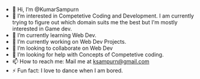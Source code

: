 - 👋 Hi, I’m @KumarSampurn
- 👀 I’m interested in Competetive Coding and Development. I am currently trying to figure out which domain suits me the best but I'm mostly interested in Game dev.
- 🌱 I’m currently learning Web Dev.
- 🔭 I’m currently working on Web Dev Projects.
- 💞️ I’m looking to collaborate on Web Dev 
- 🤔 I’m looking for help with Concepts of Competetive coding.
- 📫 How to reach me: Mail me at ksampurn@gmail.com
- ⚡ Fun fact: I love to dance when I am bored.
<!---
KumarSampurn/KumarSampurn is a ✨ special ✨ repository because its `README.md` (this file) appears on your GitHub profile.
You can click the Preview link to take a look at your changes.
--->
 

